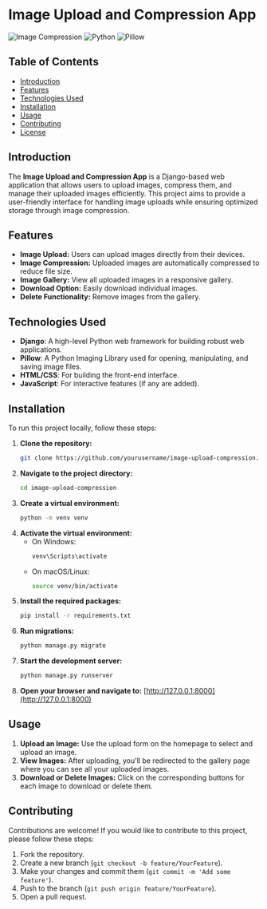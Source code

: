 
# Image Upload and Compression App

![Image Compression](https://img.shields.io/badge/Django-5.0.7-brightgreen) ![Python](https://img.shields.io/badge/Python-3.10.11-blue) ![Pillow](https://img.shields.io/badge/Pillow-10.0.0-orange)

## Table of Contents
- [Introduction](#introduction)
- [Features](#features)
- [Technologies Used](#technologies-used)
- [Installation](#installation)
- [Usage](#usage)
- [Contributing](#contributing)
- [License](#license)

## Introduction

The **Image Upload and Compression App** is a Django-based web application that allows users to upload images, compress them, and manage their uploaded images efficiently. This project aims to provide a user-friendly interface for handling image uploads while ensuring optimized storage through image compression.

## Features

- **Image Upload:** Users can upload images directly from their devices.
- **Image Compression:** Uploaded images are automatically compressed to reduce file size.
- **Image Gallery:** View all uploaded images in a responsive gallery.
- **Download Option:** Easily download individual images.
- **Delete Functionality:** Remove images from the gallery.

## Technologies Used

- **Django**: A high-level Python web framework for building robust web applications.
- **Pillow**: A Python Imaging Library used for opening, manipulating, and saving image files.
- **HTML/CSS**: For building the front-end interface.
- **JavaScript**: For interactive features (if any are added).

## Installation

To run this project locally, follow these steps:

1. **Clone the repository:**
   ```bash
   git clone https://github.com/yourusername/image-upload-compression.git
   ```
2. **Navigate to the project directory:**
   ```bash
   cd image-upload-compression
   ```
3. **Create a virtual environment:**
   ```bash
   python -m venv venv
   ```
4. **Activate the virtual environment:**
   - On Windows:
     ```bash
     venv\Scripts\activate
     ```
   - On macOS/Linux:
     ```bash
     source venv/bin/activate
     ```
5. **Install the required packages:**
   ```bash
   pip install -r requirements.txt
   ```
6. **Run migrations:**
   ```bash
   python manage.py migrate
   ```
7. **Start the development server:**
   ```bash
   python manage.py runserver
   ```
8. **Open your browser and navigate to:** [http://127.0.0.1:8000](http://127.0.0.1:8000)

## Usage

1. **Upload an Image:** Use the upload form on the homepage to select and upload an image.
2. **View Images:** After uploading, you'll be redirected to the gallery page where you can see all your uploaded images.
3. **Download or Delete Images:** Click on the corresponding buttons for each image to download or delete them.

## Contributing

Contributions are welcome! If you would like to contribute to this project, please follow these steps:

1. Fork the repository.
2. Create a new branch (`git checkout -b feature/YourFeature`).
3. Make your changes and commit them (`git commit -m 'Add some feature'`).
4. Push to the branch (`git push origin feature/YourFeature`).
5. Open a pull request.





```
